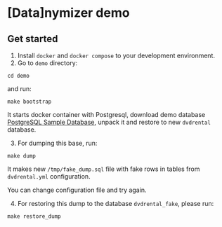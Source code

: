 # [Data]nymizer demo

## Get started

1. Install `docker` and `docker compose` to your development environment.
2. Go to `demo` directory:

``` shell
cd demo
```
and run:

``` shell
make bootstrap
```

It starts docker container with Postgresql, download demo database [PostgreSQL Sample Database](https://www.postgresqltutorial.com/postgresql-sample-database/), unpack it and restore to new `dvdrental` database.

3. For dumping this base, run:

``` shell
make dump
```
It makes new `/tmp/fake_dump.sql` file with fake rows in tables from `dvdrental.yml` configuration.

You can change configuration file and try again.

4. For restoring this dump to the database `dvdrental_fake`, please run:

```shell
make restore_dump
```
